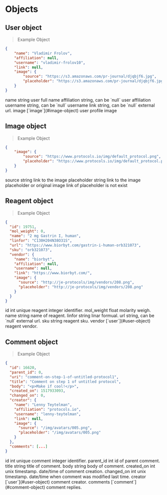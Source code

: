 # Objects

## User object

> Example Object

```json
{
    "name": "Vladimir Frolov",
    "affiliation": null,
    "username": "vladimir-frolov10",
    "link": null,
    "image": {
        "source": "https://s3.amazonaws.com/pr-journal/djqbjf6.jpg",
        "placeholder": "https://s3.amazonaws.com/pr-journal/djqbjf6.jpg"
    }
}
```

<params>
  <item>
    <parameter>
      name
      <gray>string</gray>
    </parameter>
    <desc>
    	user full name
    </desc>
  </item>
  <item>
    <parameter>
      affiliation
      <gray>string, can be `null`</gray>
    </parameter>
    <desc>
      user affiliation
    </desc>
  </item>
  <item>
    <parameter>
      username
      <gray>string, can be `null`</gray>
    </parameter>
    <desc>
    	username
    </desc>
  </item>
  <item>
    <parameter>
      link
      <gray>string, can be `null`</gray>
    </parameter>
    <desc>
      external url.
    </desc>
  </item>
  <item>
    <parameter>
      image
      <gray>[`image`](#image-object)</gray>
    </parameter>
    <desc>
    	user profile image
    </desc>
  </item>
</params>

## Image object

> Example Object

```json
{
	"image": {
		"source": "https://www.protocols.io/img/default_protocol.png",
		"placeholder": "https://www.protocols.io/img/default_protocol.png"
	}
}
```

<params>
  <item>
    <parameter>
      source
      <gray>string</gray>
    </parameter>
    <desc>
    	link to the image
    </desc>
  </item>
  <item>
    <parameter>
      placeholder
      <gray>string</gray>
    </parameter>
    <desc>
      link to the image placeholder or original image link of placeholder is not exist
    </desc>
  </item>
</params>

## Reagent object

> Example Object

```json
{
  "id": 19751,
  "mol_weight": 0,
  "name": "2 mg Gastrin I, human",
  "linfor": "C130H204N38O31S",
  "url": "https://www.biorbyt.com/gastrin-i-human-orb321073",
  "sku": "orb321073",
  "vendor": {
    "name": "biorbyt",
    "affiliation": null,
    "username": null,
    "link": "https://www.biorbyt.com/",
    "image": {
      "source": "http://je-protocols/img/vendors/208.png",
      "placeholder": "http://je-protocols/img/vendors/208.png"
    }
  }
}
```

<params>
  <item>
    <parameter>
      id
      <gray>int</gray>
    </parameter>
    <desc>
      unique reagent integer identifier.
    </desc>
  </item>
  <item>
    <parameter>
      mol_weight
      <gray>float</gray>
    </parameter>
    <desc>
      molarity weigh.
    </desc>
  </item>
  <item>
    <parameter>
      name
      <gray>string</gray>
    </parameter>
    <desc>
      name of reagent.
    </desc>
  </item>
  <item>
    <parameter>
      linfor
      <gray>string</gray>
    </parameter>
    <desc>
      linar formual.
    </desc>
  </item>
  <item>
    <parameter>
      url
      <gray>string, can be `null`</gray>
    </parameter>
    <desc>
      external url.
    </desc>
  </item>
  <item>
    <parameter>
      sku
      <gray>string</gray>
    </parameter>
    <desc>
      reagent sku.
    </desc>
  </item>
  <item>
    <parameter>
      vendor
      <gray>[`user`](#user-object)</gray>
    </parameter>
    <desc>
      reagent vendor.
    </desc>
  </item>
</params>

## Comment object

> Example Object

```json
{
  "id": 16620,
  "parent_id": 0,
  "uri": "comment-on-step-1-of-untitled-protocol1",
  "title": "Comment on step 1 of untitled protocol",
  "body": "<p>Make if cool!</p>",
  "created_on": 1517933093,
  "changed_on": 0,
  "creator": {
    "name": "Lenny Teytelman",
    "affiliation": "protocols.io",
    "username": "lenny-teytelman",
    "link": null,
    "image": {
      "source": "/img/avatars/005.png",
      "placeholder": "/img/avatars/005.png"
    }
  },
  "comments": [...]
}
```

<params>
  <item>
    <parameter>
      id
      <gray>int</gray>
    </parameter>
    <desc>
      unique comment integer identifier.
    </desc>
  </item>
  <item>
    <parameter>
      parent_id
      <gray>int</gray>
    </parameter>
    <desc>
      id of parent comment.
    </desc>
  </item>
  <item>
    <parameter>
      title
      <gray>string</gray>
    </parameter>
    <desc>
      title of comment.
    </desc>
  </item>
  <item>
    <parameter>
      body
      <gray>string</gray>
    </parameter>
    <desc>
      body of comment.
    </desc>
  </item>
  <item>
    <parameter>
      created_on
      <gray>int</gray>
    </parameter>
    <desc>
      unix timestamp. date/time of comment creation.
    </desc>
  </item>
  <item>
    <parameter>
      changed_on
      <gray>int</gray>
    </parameter>
    <desc>
      unix timestamp. date/time when comment was modified last time.
    </desc>
  </item>
  <item>
    <parameter>
      creator
      <gray>[`user`](#user-object)</gray>
    </parameter>
    <desc>
      comment creator.
    </desc>
  </item>
  <item>
    <parameter>
      comments
      <gray>[`comment`](#comment-object)</gray>
    </parameter>
    <desc>
      comment replies.
    </desc>
  </item>
</params>
